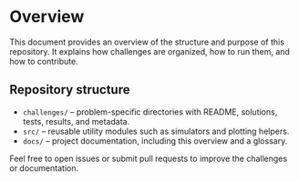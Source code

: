 # Overview

This document provides an overview of the structure and purpose of this repository. It explains how challenges are organized, how to run them, and how to contribute.

## Repository structure

- `challenges/` – problem-specific directories with README, solutions, tests, results, and metadata.
- `src/` – reusable utility modules such as simulators and plotting helpers.
- `docs/` – project documentation, including this overview and a glossary.

Feel free to open issues or submit pull requests to improve the challenges or documentation.
